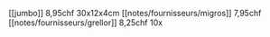 [[jumbo]] 8,95chf 30x12x4cm
[[notes/fournisseurs/migros]] 7,95chf
[[notes/fournisseurs/grellor]] 8,25chf 10x